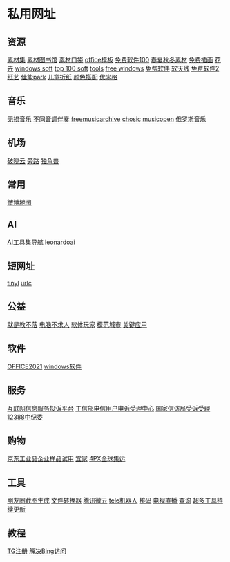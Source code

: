 # 私用网址
## 资源
[素材集](https://illustimage.com/)
[素材图书馆](https://www.sozai-library.com/)
[素材口袋](https://www.illust-pocket.com/illust/cate/music)
[office模板](https://www.office-template.net/)
[免费软件100](https://freesoft-100.com/)
[春夏秋冬素材](https://sozai-good.com/)
[免费插画](https://frame-illust.com/)
[花卉](https://flowerillust.com/)
[windows soft](https://www.soft32.com/windows/?rel=breadcrumb)
[top 100 soft](https://www.snapfiles.com/topdownloads/)
[tools](https://www.majorgeeks.com/mg/sortdate/proxy.html)
[free windows](https://win.softpedia.com/)
[免费软件](https://freesoft-concierge.com/)
[软天线](https://softantenna.com/)
[免费软件2](https://all-freesoft.net/)
[纸艺](https://paperm.jp/template/template.asp?code=vc_spcar&link=202001rank)
[佳能park](https://creativepark.canon/sc/index.html)
[儿童折纸](https://www.firstpalette.com/)
[颜色搭配](https://colorsui.com/)
[优米格](https://www.4spaces.org/resources/page/4)

## 音乐
[无损音乐](https://www.dtshot.com/)
[不同音调伴奏](https://x-minus.pro/)
[freemusicarchive](https://freemusicarchive.org/search/?quicksearch=background)
[chosic](https://www.chosic.com/free-music/motivational/)
[musicopen](https://musopen.org/music/?instrument=piano)
[俄罗斯音乐](https://minusok.com/)
[]()
[]()
[]()
[]()
## 机场
[破晓云](https://v.poxiaoyun.com/#/register?code=3arSQKcv)
[旁路](https://bypassgo.com/#/dashboard)
[独角兽](https://91unicorn.net/#/register?code=uwdykHja)
[]()
## 常用
[微博地图](http://place.weibo.com/)
[]()
[]()
## AI
[AI工具集导航](https://ai-bot.cn/)
[leonardoai](https://app.leonardo.ai/)
[]()
## 短网址
[tinyl](https://tinyl.io/home.html)
[urlc](https://www.urlc.cn/user/login)
[]()
[]()
## 公益
[就是教不落](https://steachs.com/)
[电脑不求人](https://www.minwt.com/categories/pc/)
[软体玩家](https://pcrookie.com/)
[模范城市](https://template.city/)
[关键应用](https://key.chtouch.com/)
[]()
[]()
[]()
[]()
[]()
[]()
## 软件
[OFFICE2021](https://www.cnblogs.com/hushaojun/p/15967885.html)
[windows软件](https://briian.com/category/windows/)
[]()
[]()
[]()
[]()
[]()
## 服务
[互联网信息服务投诉平台](https://ts.isc.org.cn/#/home)
[工信部电信用户申诉受理中心](https://yhssglxt.miit.gov.cn/web/)
[国家信访局受诉受理](https://wsxf.gjxfj.gov.cn/)
[12388中纪委](http://www.12388.gov.cn/html/jbxz_top.html)
[]()
## 购物
[京东工业品企业样品试用](https://prodev.jd.com/mall/active/2gqry6hsi6YHzrKm36jjfip5E67x/index.html)
[宜家](https://www.ikea.cn/cn/zh/)
[4PX全球集运](http://www.transrush.com/)
## 工具
[朋友圈截图生成](https://akarin.dev/WechatMomentScreenshot/)
[文件转换器](https://convertio.co/zh/)
[腾讯微云](https://www.weiyun.com/)
[tele机器人](https://www.ff98sha.me/archives/147)
[接码](https://online-sms.org/zh/free-phone-number-17272876669)
[电视直播](https://woniuzfb.com/)
[查询](https://loseprivacy.xyz/ucenter.html)
[超多工具持续更新](https://www.futurepedia.io/)
## 教程
[TG注册](https://mailberry.com.cn/2023/06/start-from-scratch-register-tg-account/#:~:text=%E5%9C%A8%E5%AF%BC%E8%88%AA%E6%89%BE%E5%88%B0%E5%87%86%E5%A4%87%E5%A5%BD%E7%9A%84%E8%B4%A6%E5%8F%B7%EF%BC%8C%E9%80%89%E6%8B%A9%E2%80%9CTelegram%E2%80%9D%2C%E8%B4%AD%E4%B9%B0%20%E8%B4%AD%E4%B9%B0%E5%90%8E%E4%BC%9A%E5%BE%97%E5%88%B0%E4%B8%80%E4%B8%AA%E8%B4%A6%E5%8F%B7%E8%B5%84%E6%96%99%E4%B8%8B%E8%BD%BD%E5%9C%B0%E5%9D%80,%E4%B8%8B%E8%BD%BD%E5%90%8E%EF%BC%8C%E8%A7%A3%E5%8E%8B%E6%8A%8A%E8%B5%84%E6%96%99%E6%94%BE%E5%88%B0Telegram%20Desktop%E5%AE%89%E8%A3%85%E7%9B%AE%E5%BD%95%EF%BC%8C%E5%86%8D%E8%BF%90%E8%A1%8C%E5%B0%B1%E5%8F%AF%E4%BB%A5%E4%BA%86)
[解决Bing访问](https://www.yitoujing.com/article/21)
[]()
